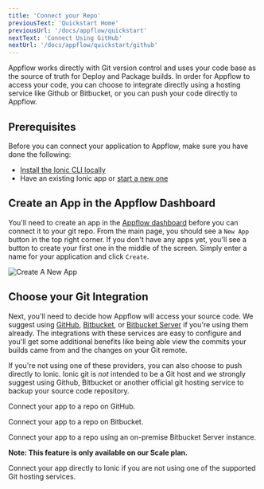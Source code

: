 ```yaml
---
title: 'Connect your Repo'
previousText: 'Quickstart Home'
previousUrl: '/docs/appflow/quickstart'
nextText: 'Connect Using GitHub'
nextUrl: '/docs/appflow/quickstart/github'
---
```


Appflow works directly with Git version control and uses your code base
as the source of truth for Deploy and Package builds. In order for Appflow to access your code, you can choose to integrate directly using a hosting service like Github or Bitbucket, or you can push your code directly to Appflow.

## Prerequisites
Before you can connect your application to Appflow, make sure you have done the following:

* [Install the Ionic CLI locally](/docs/cli#installation)
* Have an existing Ionic app or [start a new one](/docs/cli/commands/start/)

## Create an App in the Appflow Dashboard
You'll need to create an app in the [Appflow dashboard](https://dashboard.ionicframework.com) before you can connect it to your git repo.
From the main page, you should see a `New App` button in the top right corner. If you don't have any apps yet,
you'll see a button to create your first one in the middle of the screen. Simply enter a name for your application
and click `Create`.

![Create A New App](/docs/assets/img/appflow/ss-create-app.png)

## Choose your Git Integration
Next, you'll need to decide how Appflow will access your source code. We suggest using [GitHub](https://github.com/),
[Bitbucket](https://bitbucket.org/), or [Bitbucket Server](https://bitbucket.org/product/enterprise)
if you're using them already. The integrations with these services are easy to configure and you'll
get some additional benefits like being able view the commits your builds came from and the changes on your
Git remote.

If you're not using one of these providers, you can also choose to push directly to Ionic.
Ionic git is *not* intended to be a Git host and we strongly suggest using Github, Bitbucket or another official git hosting service to backup your source code repository.

<docs-cards>
  <docs-card header="Connect using GitHub" href="/docs/appflow/quickstart/github" icon="/docs/assets/icons/guide-github-icon.png">
    <p>Connect your app to a repo on GitHub.</p>
  </docs-card>

  <docs-card header="Connect using Bitbucket" href="/docs/appflow/quickstart/bitbucket" icon="/docs/assets/icons/guide-bitbucket-icon.png">
    <p>Connect your app to a repo on Bitbucket.</p>
  </docs-card>

  <docs-card header="Connect using Bitbucket Server" href="/docs/appflow/quickstart/bitbucket-server" icon="/docs/assets/icons/guide-bitbucket-icon.png">
    <p>Connect your app to a repo using an on-premise Bitbucket Server instance.</p>
    <b>Note: This feature is only available on our Scale plan.</b>
  </docs-card>

  <docs-card header="Connect using Ionic" href="/docs/appflow/quickstart/ionic-remote" icon="/docs/assets/icons/guide-ionic-icon.png">
    <p>Connect your app directly to Ionic if you are not using one of the supported Git hosting services.</p>
  </docs-card>
</docs-cards>
